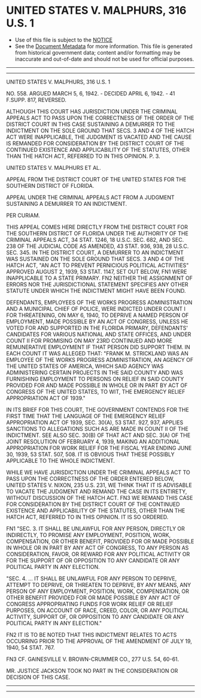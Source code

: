 ---
---

# UNITED STATES V. MALPHURS, 316 U.S. 1

* Use of this file is subject to the [NOTICE](https://github.com/publicdocs/notice/blob/master/NOTICE)
* See the [Document Metadata](../../../) for more information.
  This file is generated from historical government data; content and/or formatting may be inaccurate and out-of-date and should not be used for official purposes.

----------
----------

UNITED STATES V. MALPHURS, 316 U.S. 1

NO. 558.  ARGUED MARCH 5, 6, 1942.  - DECIDED APRIL 6, 1942.  - 41 F.SUPP.  817, REVERSED.

ALTHOUGH THIS COURT HAS JURISDICTION UNDER THE CRIMINAL APPEALS ACT TO PASS UPON THE CORRECTNESS OF THE ORDER OF THE DISTRICT COURT IN THIS CASE SUSTAINING A DEMURRER TO THE INDICTMENT ON THE SOLE GROUND THAT SECS. 3 AND 4 OF THE HATCH ACT WERE INAPPLICABLE, THE JUDGMENT IS VACATED AND THE CAUSE IS REMANDED FOR CONSIDERATION BY THE DISTRICT COURT OF THE CONTINUED EXISTENCE AND APPLICABILITY OF THE STATUTES, OTHER THAN THE HATCH ACT, REFERRED TO IN THIS OPINION.  P. 3.

UNITED STATES V. MALPHURS ET AL.

APPEAL FROM THE DISTRICT COURT OF THE UNITED STATES FOR THE SOUTHERN DISTRICT OF FLORIDA.

APPEAL UNDER THE CRIMINAL APPEALS ACT FROM A JUDGMENT SUSTAINING A DEMURRER TO AN INDICTMENT.

PER CURIAM.

THIS APPEAL COMES HERE DIRECTLY FROM THE DISTRICT COURT FOR THE SOUTHERN DISTRICT OF FLORIDA UNDER THE AUTHORITY OF THE CRIMINAL APPEALS ACT, 34 STAT. 1246, 18 U.S.C. SEC. 682, AND SEC. 238 OF THE JUDICIAL CODE AS AMENDED, 43 STAT. 936, 938, 28 U.S.C. SEC. 345.  IN THE DISTRICT COURT, A DEMURRER TO AN INDICTMENT WAS SUSTAINED ON THE SOLE GROUND THAT SECS. 3 AND 4 OF THE HATCH ACT, "AN ACT TO PREVENT PERNICIOUS POLITICAL ACTIVITIES" APPROVED AUGUST 2, 1939, 53 STAT. 1147, SET OUT BELOW,  FN1  WERE INAPPLICABLE TO A STATE PRIMARY.  FN2 NEITHER THE ASSIGNMENT OF ERRORS NOR THE JURISDICTIONAL STATEMENT SPECIFIES ANY OTHER STATUTE UNDER WHICH THE INDICTMENT MIGHT HAVE BEEN FOUND.

DEFENDANTS, EMPLOYEES OF THE WORKS PROGRESS ADMINISTRATION AND A MUNICIPAL CHIEF OF POLICE, WERE INDICTED UNDER COUNT I FOR THREATENING, ON MAY 6, 1940, TO DEPRIVE A NAMED PERSON OF EMPLOYMENT, MADE POSSIBLE BY AN ACT OF CONGRESS, UNLESS HE VOTED FOR AND SUPPORTED IN THE FLORIDA PRIMARY, DEFENDANTS' CANDIDATES FOR VARIOUS NATIONAL AND STATE OFFICES, AND UNDER COUNT II FOR PROMISING ON MAY 23RD CONTINUED AND MORE REMUNERATIVE EMPLOYMENT IF THAT PERSON DID SUPPORT THEM.  IN EACH COUNT IT WAS ALLEGED THAT:  "FRANK M. STRICKLAND WAS AN EMPLOYEE OF THE WORKS PROGRESS ADMINISTRATION, AN AGENCY OF THE UNITED STATES OF AMERICA, WHICH SAID AGENCY WAS ADMINISTERING CERTAIN PROJECTS IN THE SAID COUNTY AND WAS FURNISHING EMPLOYMENT TO PERSONS ON RELIEF IN SAID COUNTY PROVIDED FOR AND MADE POSSIBLE IN WHOLE OR IN PART BY ACT OF CONGRESS OF THE UNITED STATES, TO WIT, THE EMERGENCY RELIEF APPROPRIATION ACT OF 1939."

IN ITS BRIEF FOR THIS COURT, THE GOVERNMENT CONTENDS FOR THE FIRST TIME THAT THE LANGUAGE OF THE EMERGENCY RELIEF APPROPRIATION ACT OF 1939, SEC. 30(A), 53 STAT. 927, 937, APPLIES SANCTIONS TO ALLEGATIONS SUCH AS ARE MADE IN COUNT II OF THE INDICTMENT.  SEE ALSO SEC. 30(B) OF THAT ACT AND SEC. 3(A) OF THE JOINT RESOLUTION OF FEBRUARY 4, 1939, MAKING AN ADDITIONAL APPROPRIATION FOR WORK RELIEF FOR THE FISCAL YEAR ENDING JUNE 30, 1939, 53 STAT. 507, 508.  IT IS OBVIOUS THAT THESE POSSIBLY APPLICABLE TO THE WHOLE INDICTMENT.

WHILE WE HAVE JURISDICTION UNDER THE CRIMINAL APPEALS ACT TO PASS UPON THE CORRECTNESS OF THE ORDER ENTERED BELOW, UNITED STATES V. NIXON, 235 U.S. 231, WE THINK THAT IT IS ADVISABLE TO VACATE THE JUDGMENT AND REMAND THE CASE IN ITS ENTIRETY, WITHOUT DISCUSSION OF THE HATCH ACT.  FN3  WE REMAND THIS CASE FOR CONSIDERATION BY THE DISTRICT COURT OF THE CONTINUED EXISTENCE AND APPLICABILITY OF THE STATUTES, OTHER THAN THE HATCH ACT, REFERRED TO IN THIS OPINION.  IT IS SO ORDERED.

FN1  "SEC.  3.  IT SHALL BE UNLAWFUL FOR ANY PERSON, DIRECTLY OR INDIRECTLY, TO PROMISE ANY EMPLOYMENT, POSITION, WORK, COMPENSATION, OR OTHER BENEFIT, PROVIDED FOR OR MADE POSSIBLE IN WHOLE OR IN PART BY ANY ACT OF CONGRESS, TO ANY PERSON AS CONSIDERATION, FAVOR, OR REWARD FOR ANY POLITICAL ACTIVITY OR FOR THE SUPPORT OF OR OPPOSITION TO ANY CANDIDATE OR ANY POLITICAL PARTY IN ANY ELECTION.

"SEC. 4.  ...  IT SHALL BE UNLAWFUL FOR ANY PERSON TO DEPRIVE, ATTEMPT TO DEPRIVE, OR THREATEN TO DEPRIVE, BY ANY MEANS, ANY PERSON OF ANY EMPLOYMENT, POSITION, WORK, COMPENSATION, OR OTHER BENEFIT PROVIDED FOR OR MADE POSSIBLE BY ANY ACT OF CONGRESS APPROPRIATING FUNDS FOR WORK RELIEF OR RELIEF PURPOSES, ON ACCOUNT OF RACE, CREED, COLOR, OR ANY POLITICAL ACTIVITY, SUPPORT OF, OR OPPOSITION TO ANY CANDIDATE OR ANY POLITICAL PARTY IN ANY ELECTION."

FN2  IT IS TO BE NOTED THAT THIS INDICTMENT RELATES TO ACTS OCCURRING PRIOR TO THE APPROVAL OF THE AMENDMENT OF JULY 19, 1940, 54 STAT. 767.

FN3  CF. GAINESVILLE V. BROWN-CRUMMER CO., 277 U.S. 54, 60-61.

MR. JUSTICE JACKSON TOOK NO PART IN THE CONSIDERATION OR DECISION OF THIS CASE.


----------
----------

